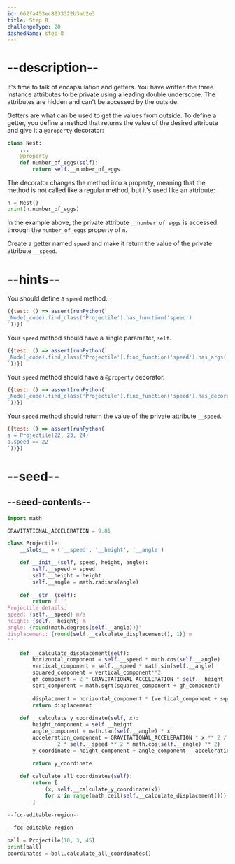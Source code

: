```yaml
---
id: 662fa453ec8033322b3ab2e3
title: Step 8
challengeType: 20
dashedName: step-8
---
```


# --description--

It's time to talk of encapsulation and getters. You have written the three instance attributes to be private using a leading double underscore. The attributes are hidden and can't be accessed by the outside.

Getters are what can be used to get the values from outside. To define a getter, you define a method that returns the value of the desired attribute and give it a `@property` decorator:

```py
class Nest:
    ...
    @property
    def number_of_eggs(self):
        return self.__number_of_eggs
```

 The decorator changes the method into a property, meaning that the method is not called like a regular method, but it's used like an attribute:

```py
n = Nest()
print(n.number_of_eggs)
```

In the example above, the private attribute `__number of eggs` is accessed through the `number_of_eggs` property of `n`.

Create a getter named `speed` and make it return the value of the private attribute `__speed`.

# --hints--

You should define a `speed` method.

```js
({test: () => assert(runPython(`
_Node(_code).find_class('Projectile').has_function('speed')
`))})
```

Your `speed` method should have a single parameter, `self`.

```js
({test: () => assert(runPython(`
_Node(_code).find_class('Projectile').find_function('speed').has_args('self')
`))})
```

Your `speed` method should have a `@property` decorator.

```js
({test: () => assert(runPython(`
_Node(_code).find_class('Projectile').find_function('speed').has_decorators('property')
`))})
```

Your `speed` method should return the value of the private attribute `__speed`.

```js
({test: () => assert(runPython(`
a = Projectile(22, 23, 24)
a.speed == 22
`))})
```

# --seed--

## --seed-contents--

```py
import math

GRAVITATIONAL_ACCELERATION = 9.81

class Projectile:
    __slots__ = ('__speed', '__height', '__angle')

    def __init__(self, speed, height, angle):
        self.__speed = speed
        self.__height = height
        self.__angle = math.radians(angle)
        
    def __str__(self):
        return f'''
Projectile details:
speed: {self.__speed} m/s
height: {self.__height} m
angle: {round(math.degrees(self.__angle))}°
displacement: {round(self.__calculate_displacement(), 1)} m
'''

    def __calculate_displacement(self):
        horizontal_component = self.__speed * math.cos(self.__angle)
        vertical_component = self.__speed * math.sin(self.__angle)
        squared_component = vertical_component**2
        gh_component = 2 * GRAVITATIONAL_ACCELERATION * self.__height
        sqrt_component = math.sqrt(squared_component + gh_component)
        
        displacement = horizontal_component * (vertical_component + sqrt_component) / GRAVITATIONAL_ACCELERATION
        return displacement
        
    def __calculate_y_coordinate(self, x):
        height_component = self.__height
        angle_component = math.tan(self.__angle) * x
        acceleration_component = GRAVITATIONAL_ACCELERATION * x ** 2 / (
                2 * self.__speed ** 2 * math.cos(self.__angle) ** 2)
        y_coordinate = height_component + angle_component - acceleration_component

        return y_coordinate
    
    def calculate_all_coordinates(self):
        return [
            (x, self.__calculate_y_coordinate(x))
            for x in range(math.ceil(self.__calculate_displacement()))
        ]

--fcc-editable-region--
    
--fcc-editable-region--

ball = Projectile(10, 3, 45)
print(ball)
coordinates = ball.calculate_all_coordinates()
   
```

